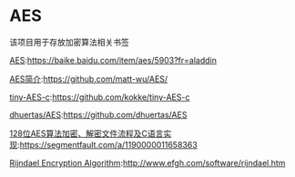 # AES
该项目用于存放加密算法相关书签

[AES](https://baike.baidu.com/item/aes/5903?fr=aladdin):https://baike.baidu.com/item/aes/5903?fr=aladdin

[AES简介](https://github.com/matt-wu/AES/):https://github.com/matt-wu/AES/

[tiny-AES-c](https://github.com/kokke/tiny-AES-c):https://github.com/kokke/tiny-AES-c

[dhuertas/AES](https://github.com/dhuertas/AES):https://github.com/dhuertas/AES

[128位AES算法加密、解密文件流程及C语言实现](https://segmentfault.com/a/1190000011658363):https://segmentfault.com/a/1190000011658363

[Rijndael Encryption Algorithm](http://www.efgh.com/software/rijndael.htm):http://www.efgh.com/software/rijndael.htm


